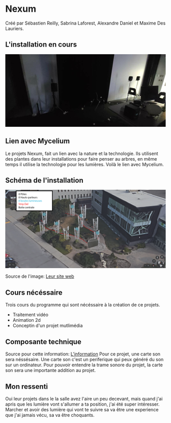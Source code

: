 # Nexum
Créé par Sébastien Reilly, Sabrina Laforest, Alexandre Daniel et Maxime Des Lauriers.

## L'installation en cours
![Photo de l'instalation en cours](medias/oeuvre_nexum.jpg)

## Lien avec Mycelium
Le projets Nexum, fait un lien avec la nature et la technologie. Ils utilisent des plantes dans leur installations pour faire penser au arbres, en même temps il utilise la technologie pour les lumières. Voilà le lien avec Mycelium.
## Schéma de l'installation
![Photo de l'instalation en cours](medias/shema_installation.png)

Source de l'image: [Leur site web](https://tim-montmorency.com/2023/projets/Nexum/docs/web/preproduction.html)

## Cours nécéssaire
Trois cours du programme qui sont nécéssaire à la création de ce projets.
* Traitement vidéo
* Animation 2d
* Conceptin d'un projet mutlimédia
## Composante technique


Source pour cette information: [L'information](https://www.futura-sciences.com/tech/definitions/informatique-carte-son-18393/)
Pour ce projet, une carte son sera néssésaire. Une carte son c'est un periferique qui peux généré du son sur un ordinateur. Pour pouvoir entendre la trame sonore du projet, la carte son sera une importante addition au projet.

## Mon ressenti 
Oui leur projets dans le la salle avez l'aire un peu decevant, mais quand j'ai apris que les lumière vont s'allumer a ta position, j'ai été super intéresser. Marcher et avoir des lumière qui vont te suivre sa va être une experience que j'ai jamais vécu, sa va être choquants.



